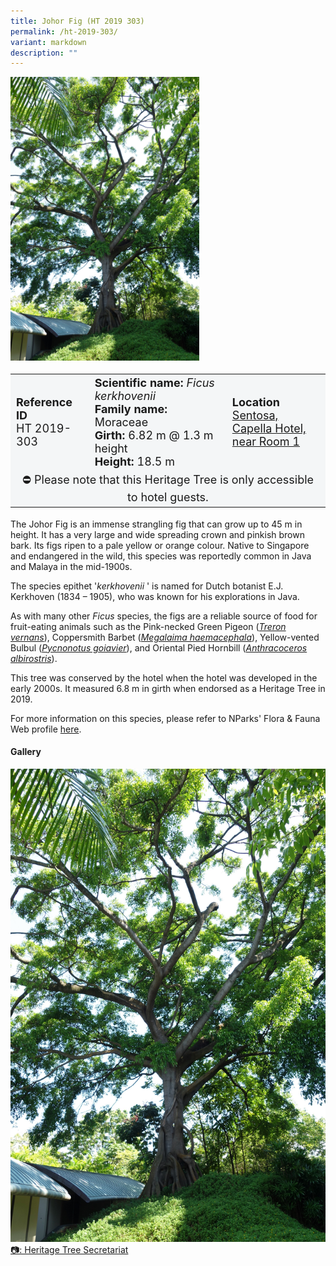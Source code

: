 ```yaml
---
title: Johor Fig (HT 2019 303)
permalink: /ht-2019-303/
variant: markdown
description: ""
---
```

<div class="isomer-image-wrapper">
<img style="width: 60%" src="/images/Heritage_trees_photos/ficker_ht2019-303_habit.jpg">
</div><table style="minWidth: 100px; font-size: 18px; background: #F4F6F7">
<tbody><tr>
<td rowspan="1" colspan="1">
<strong>Reference ID</strong>
<br>HT 2019-303
</td>
<td rowspan="1" colspan="1">
	<strong>Scientific name:</strong> <em>Ficus kerkhovenii</em>
<br><strong>Family name: </strong>Moraceae
<br><strong>Girth: </strong>6.82 m @ 1.3 m height
<br><strong>Height: </strong>18.5 m
</td>
<td rowspan="1" colspan="1">
<strong>Location</strong><a href="https://www.onemap.gov.sg/?lat=1.2492799999701674&amp;lng=103.82532000001041">
 <br>Sentosa, Capella Hotel,<br>near Room 1</a>
</td></tr>
<tr><td style="text-align: center;" colspan="3">⛔ Please note that this Heritage Tree is only accessible to hotel guests.</td></tr>
</tbody>
</table>
<p>The Johor Fig is an immense strangling fig that can grow up to 45 m in height. It has a very large and wide spreading crown and pinkish brown bark. Its figs ripen to a pale yellow or orange colour. Native to Singapore and endangered in the wild, this species was reportedly common in Java and Malaya in the mid-1900s.
  
</p><p>The species epithet '<em>kerkhovenii</em> '&nbsp;is named for Dutch botanist E.J. Kerkhoven (1834 – 1905), who was known for his explorations&nbsp;in Java.</p>

<p>As with many other <em>Ficus</em> species, the figs are a reliable source of food for fruit-eating animals such as the Pink-necked Green Pigeon (<a href="https://www.nparks.gov.sg/florafaunaweb/fauna/6/4/645"><em>Treron vernans</em></a>), Coppersmith Barbet (<a href="https://www.nparks.gov.sg/florafaunaweb/fauna/3/5/35"><em>Megalaima haemacephala</em></a>), Yellow-vented Bulbul (<a href="https://www.nparks.gov.sg/florafaunaweb/fauna/7/6/763"><em>Pycnonotus goiavier</em></a>), and Oriental Pied Hornbill (<a href="https://www.nparks.gov.sg/florafaunaweb/fauna/1/7/174"><em>Anthracoceros albirostris</em></a>).</p>

<p>This tree was conserved by the hotel when the hotel was developed in the early 2000s.&nbsp;It measured 6.8 m in girth when endorsed as a Heritage Tree in 2019.</p>

<p>For more information on this species, please refer to NParks' Flora &amp; Fauna Web profile <a href="https://www.nparks.gov.sg/florafaunaweb/flora/4/1/4185">here</a>.</p>

<h4><b>Gallery</b></h4>
<div class="isomer-card-grid">
<a href="/images/Heritage_trees_photos/ficker_ht2019-303_habit.jpg" class="isomer-card">
<div class="isomer-card-image">
<div class="isomer-image-wrapper"><img src="/images/Heritage_trees_photos/ficker_ht2019-303_habit.jpg"></div></div>
<div class="isomer-card-body"><div class="isomer-card-description">📷: Heritage Tree Secretariat</div></div></a><p></p></div>